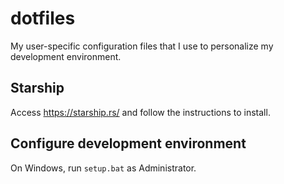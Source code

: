 # dotfiles
My user-specific configuration files that I use to personalize my development environment.

## Starship
Access https://starship.rs/ and follow the instructions to install.

## Configure development environment
On Windows, run `setup.bat` as Administrator.
